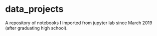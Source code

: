 # data_projects
A repository of notebooks I imported from jupyter lab since March 2019 (after graduating high school).
